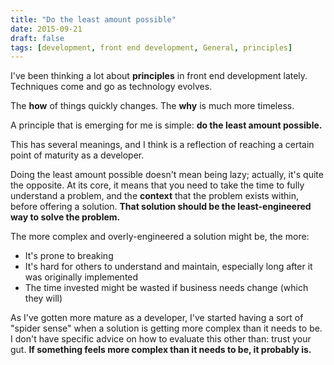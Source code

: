 ```yaml
---
title: "Do the least amount possible"
date: 2015-09-21
draft: false
tags: [development, front end development, General, principles]
---
```


I've been thinking a lot about **principles** in front end development lately. Techniques come and go as technology evolves.

The **how** of things quickly changes. The **why** is much more timeless.

A principle that is emerging for me is simple: **do the least amount possible.**

<!--more-->

This has several meanings, and I think is a reflection of reaching a certain point of maturity as a developer.

Doing the least amount possible doesn't mean being lazy; actually, it's quite the opposite. At its core, it means that you need to take the time to fully understand a problem, and the **context** that the problem exists within, before offering a solution. **That solution should be the least-engineered way to solve the problem.**

The more complex and overly-engineered a solution might be, the more:

- It's prone to breaking
- It's hard for others to understand and maintain, especially long after it was originally implemented
- The time invested might be wasted if business needs change (which they will)

As I've gotten more mature as a developer, I've started having a sort of "spider sense" when a solution is getting more complex than it needs to be. I don't have specific advice on how to evaluate this other than: trust your gut. **If something feels more complex than it needs to be, it probably is.**
